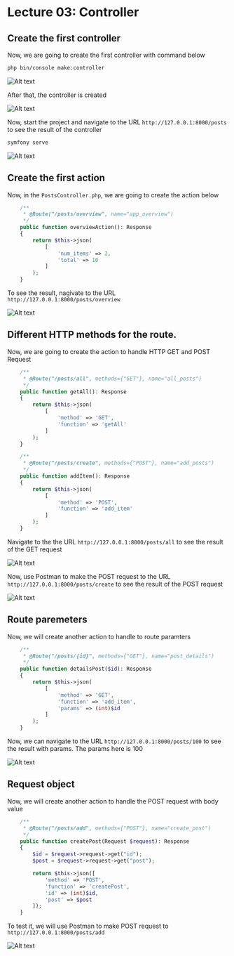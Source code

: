 # Lecture 03: Controller

## Create the first controller

Now, we are going to create the first controller with command below

```bash
php bin/console make:controller
```

![Alt text](image.png)

After that, the controller is created

![Alt text](image-1.png)

Now, start the project and navigate to the URL `http://127.0.0.1:8000/posts` to see the result of the controller

```bash
symfony serve
```

![Alt text](image-2.png)

## Create the first action

Now, in the `PostsController.php`, we are going to create the action below

```php
    /**
     * @Route("/posts/overview", name="app_overview")
     */
    public function overviewAction(): Response
    {
        return $this->json(
            [
                'num_items' => 2,
                'total' => 10
            ]
        );
    }
```

To see the result, nagivate to the URL `http://127.0.0.1:8000/posts/overview`

![Alt text](image-3.png)

## Different HTTP methods for the route.

Now, we are going to create the action to handle HTTP GET and POST Request

```php
    /**
     * @Route("/posts/all", methods={"GET"}, name="all_posts")
     */
    public function getAll(): Response
    {
        return $this->json(
            [
                'method' => 'GET',
                'function' => 'getAll'
            ]
        );
    }

    /**
     * @Route("/posts/create", methods={"POST"}, name="add_posts")
     */
    public function addItem(): Response
    {
        return $this->json(
            [
                'method' => 'POST',
                'function' => 'add_item'
            ]
        );
    }
```

Navigate to the the URL `http://127.0.0.1:8000/posts/all` to see the result of the GET request

![Alt text](image-4.png)

Now, use Postman to make the POST request to the URL `http://127.0.0.1:8000/posts/create` to see the result of the POST request

![Alt text](image-5.png)

## Route paremeters

Now, we will create another action to handle to route paramters

```php
    /**
     * @Route("/posts/{id}", methods={"GET"}, name="post_details")
     */
    public function detailsPost($id): Response
    {
        return $this->json(
            [
                'method' => 'GET',
                'function' => 'add_item',
                'params' => (int)$id
            ]
        );
    }
```

Now, we can navigate to the URL `http://127.0.0.1:8000/posts/100` to see the result with params. The params here is 100

![Alt text](image-6.png)

## Request object

Now, we will create another action to handle the POST request with body value

```php
    /**
     * @Route("/posts/add", methods={"POST"}, name="create_post")
     */
    public function createPost(Request $request): Response
    {
        $id = $request->request->get("id");
        $post = $request->request->get("post");

        return $this->json([
            'method' => 'POST',
            'function' => 'createPost',
            'id' => (int)$id,
            'post' => $post
        ]);
    }
```

To test it, we will use Postman to make POST request to `http://127.0.0.1:8000/posts/add`

![Alt text](image-7.png)
